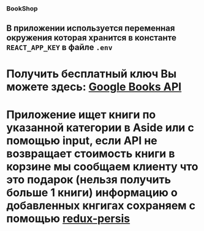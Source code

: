 
### BookShop

## В приложении используется переменная окружения которая хранится в константе `REACT_APP_KEY` в файле `.env`
# Получить бесплатный ключ Вы можете здесь: <a href='https://console.cloud.google.com/welcome?project=teak-mix-384908' targrt='_blanc'> Google Books API<a/>

# Приложение ищет книги по указанной категории в Aside или с помощью input, если API не возвращает стоимость книги в корзине мы сообщаем клиенту что это подарок (нельзя получить больше 1 книги) информацию о добавленных кнгигах сохраняем с помощью <a href='https://redux-toolkit.js.org/usage/usage-guide' targrt='_blanc'>redux-persis<a/>


